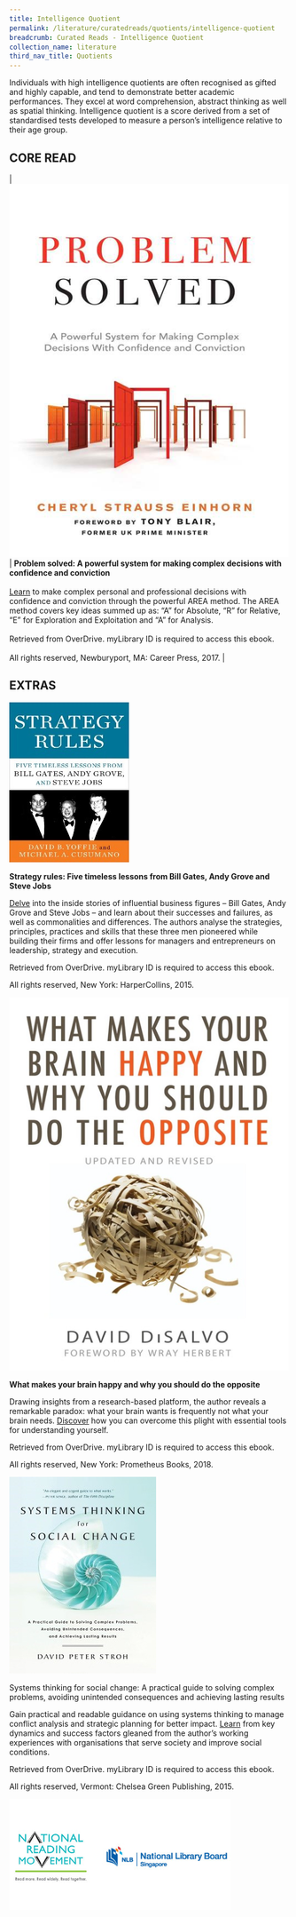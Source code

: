```yaml
---
title: Intelligence Quotient
permalink: /literature/curatedreads/quotients/intelligence-quotient
breadcrumb: Curated Reads - Intelligence Quotient
collection_name: literature
third_nav_title: Quotients
---
```


Individuals with high intelligence quotients are often recognised as gifted and highly capable, and tend to demonstrate better academic performances. They excel at word comprehension, abstract thinking as well as spatial thinking. Intelligence quotient is a score derived from a set of standardised tests developed to measure a person’s intelligence relative to their age group.

## **CORE READ**

| ![Problem solved image](/images/literature/curatedreads/quotients/Problem-Solved.jpg) |  **Problem solved: A powerful system for making complex decisions with confidence and conviction** <br><br> [Learn](https://nlb.overdrive.com/media/3192447) to make complex personal and professional decisions with confidence and conviction through the powerful AREA method. The AREA method covers key ideas summed up as: “A” for Absolute, “R” for Relative, “E” for Exploration and Exploitation and “A” for Analysis. <br><br> Retrieved from OverDrive. myLibrary ID is required to access this ebook. <br><br> All rights reserved, Newburyport, MA: Career Press, 2017. |

## **EXTRAS**

![Strategy rules image](/images/literature/curatedreads/quotients/Strategy-rules-Five-timeless-lessons-from-Bill-Gates-Andy-Grove-and-Steve-Jobs.jpg)

**Strategy rules: Five timeless lessons from Bill Gates, Andy Grove and Steve Jobs**

[Delve](https://nlb.overdrive.com/media/1879385) into the inside stories of influential business figures – Bill Gates, Andy Grove and Steve Jobs – and learn about their successes and failures, as well as commonalities and differences. The authors analyse the strategies, principles, practices and skills that these three men pioneered while building their firms and offer lessons for managers and entrepreneurs on leadership, strategy and execution.

Retrieved from OverDrive. myLibrary ID is required to access this ebook.

All rights reserved, New York: HarperCollins, 2015.

![What makes your brain happy image](/images/literature/curatedreads/quotients/What-Makes-Your-Brain-Happy-and-Why-You-Should-Do-the-Opposite.jpg)

**What makes your brain happy and why you should do the opposite**

Drawing insights from a research-based platform, the author reveals a remarkable paradox: what your brain wants is frequently not what your brain needs. [Discover](https://nlb.overdrive.com/media/3402519) how you can overcome this plight with essential tools for understanding yourself.

Retrieved from OverDrive. myLibrary ID is required to access this ebook.

All rights reserved, New York: Prometheus Books, 2018.

![Systems thinking image](/images/literature/curatedreads/quotients/Systems-thinking-for-social-change-A-practical-guide-to-solving-complex-problems-avoiding-unintended-consequences-and-achieving-lasting-results_.jpg)

Systems thinking for social change: A practical guide to solving complex problems, avoiding unintended consequences and achieving lasting results

Gain practical and readable guidance on using systems thinking to manage conflict analysis and strategic planning for better impact. [Learn](https://nlb.overdrive.com/media/2406218) from key dynamics and success factors gleaned from the author’s working experiences with organisations that serve society and improve social conditions.

Retrieved from OverDrive. myLibrary ID is required to access this ebook.

All rights reserved, Vermont: Chelsea Green Publishing, 2015.

![Logos image](/images/literature/curatedreads/logos-updated.jpeg)
